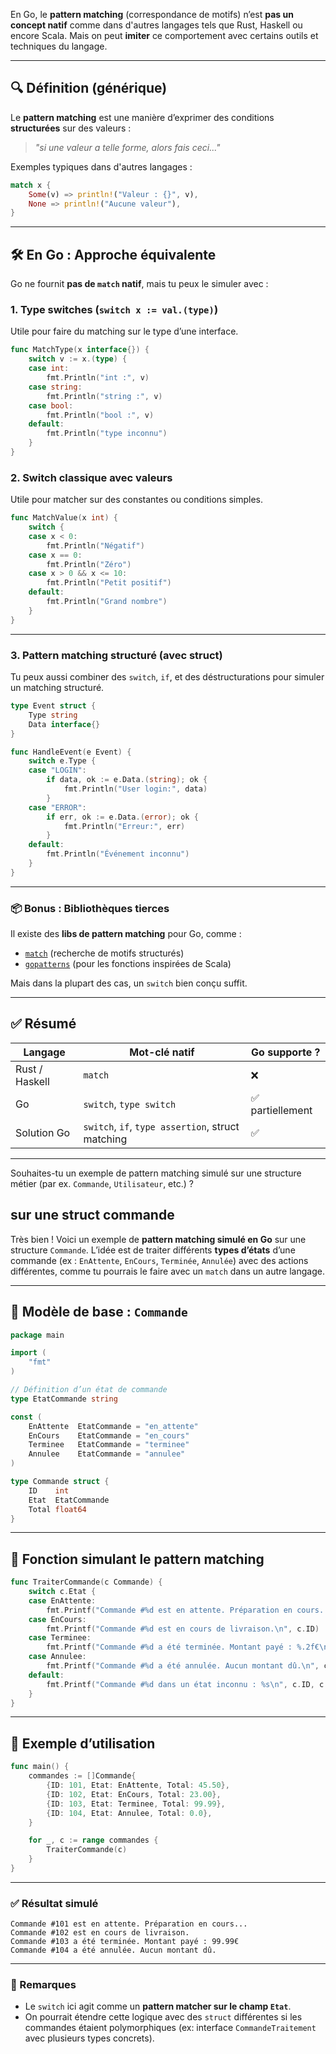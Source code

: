 En Go, le **pattern matching** (correspondance de motifs) n’est **pas un concept natif** comme dans d'autres langages tels que Rust, Haskell ou encore Scala. Mais on peut **imiter** ce comportement avec certains outils et techniques du langage.

---

## 🔍 Définition (générique)

Le **pattern matching** est une manière d’exprimer des conditions **structurées** sur des valeurs :

> *"si une valeur a telle forme, alors fais ceci..."*

Exemples typiques dans d'autres langages :

```rust
match x {
    Some(v) => println!("Valeur : {}", v),
    None => println!("Aucune valeur"),
}
```

---

## 🛠 En Go : Approche équivalente

Go ne fournit **pas de `match` natif**, mais tu peux le simuler avec :

### 1. **Type switches** (`switch x := val.(type)`)

Utile pour faire du matching sur le type d’une interface.

```go
func MatchType(x interface{}) {
    switch v := x.(type) {
    case int:
        fmt.Println("int :", v)
    case string:
        fmt.Println("string :", v)
    case bool:
        fmt.Println("bool :", v)
    default:
        fmt.Println("type inconnu")
    }
}
```

### 2. **Switch classique avec valeurs**

Utile pour matcher sur des constantes ou conditions simples.

```go
func MatchValue(x int) {
    switch {
    case x < 0:
        fmt.Println("Négatif")
    case x == 0:
        fmt.Println("Zéro")
    case x > 0 && x <= 10:
        fmt.Println("Petit positif")
    default:
        fmt.Println("Grand nombre")
    }
}
```

---

### 3. **Pattern matching structuré (avec struct)**

Tu peux aussi combiner des `switch`, `if`, et des déstructurations pour simuler un matching structuré.

```go
type Event struct {
    Type string
    Data interface{}
}

func HandleEvent(e Event) {
    switch e.Type {
    case "LOGIN":
        if data, ok := e.Data.(string); ok {
            fmt.Println("User login:", data)
        }
    case "ERROR":
        if err, ok := e.Data.(error); ok {
            fmt.Println("Erreur:", err)
        }
    default:
        fmt.Println("Événement inconnu")
    }
}
```

---

### 📦 Bonus : Bibliothèques tierces

Il existe des **libs de pattern matching** pour Go, comme :

* [`match`](https://github.com/alexpantyukhin/go-pattern-matching) (recherche de motifs structurés)
* [`gopatterns`](https://github.com/phelmkamp/gopatterns) (pour les fonctions inspirées de Scala)

Mais dans la plupart des cas, un `switch` bien conçu suffit.

---

## ✅ Résumé

| Langage        | Mot-clé natif                                     | Go supporte ?   |
| -------------- | ------------------------------------------------- | --------------- |
| Rust / Haskell | `match`                                           | ❌               |
| Go             | `switch`, `type switch`                           | ✅ partiellement |
| Solution Go    | `switch`, `if`, `type assertion`, struct matching | ✅               |

---

Souhaites-tu un exemple de pattern matching simulé sur une structure métier (par ex. `Commande`, `Utilisateur`, etc.) ?

## sur une struct commande

Très bien ! Voici un exemple de **pattern matching simulé en Go** sur une structure `Commande`. L’idée est de traiter différents **types d’états** d’une commande (ex : `EnAttente`, `EnCours`, `Terminée`, `Annulée`) avec des actions différentes, comme tu pourrais le faire avec un `match` dans un autre langage.

---

## 🧱 Modèle de base : `Commande`

```go
package main

import (
    "fmt"
)

// Définition d’un état de commande
type EtatCommande string

const (
    EnAttente  EtatCommande = "en_attente"
    EnCours    EtatCommande = "en_cours"
    Terminee   EtatCommande = "terminee"
    Annulee    EtatCommande = "annulee"
)

type Commande struct {
    ID    int
    Etat  EtatCommande
    Total float64
}
```

---

## 🎯 Fonction simulant le pattern matching

```go
func TraiterCommande(c Commande) {
    switch c.Etat {
    case EnAttente:
        fmt.Printf("Commande #%d est en attente. Préparation en cours...\n", c.ID)
    case EnCours:
        fmt.Printf("Commande #%d est en cours de livraison.\n", c.ID)
    case Terminee:
        fmt.Printf("Commande #%d a été terminée. Montant payé : %.2f€\n", c.ID, c.Total)
    case Annulee:
        fmt.Printf("Commande #%d a été annulée. Aucun montant dû.\n", c.ID)
    default:
        fmt.Printf("Commande #%d dans un état inconnu : %s\n", c.ID, c.Etat)
    }
}
```

---

## 🧪 Exemple d’utilisation

```go
func main() {
    commandes := []Commande{
        {ID: 101, Etat: EnAttente, Total: 45.50},
        {ID: 102, Etat: EnCours, Total: 23.00},
        {ID: 103, Etat: Terminee, Total: 99.99},
        {ID: 104, Etat: Annulee, Total: 0.0},
    }

    for _, c := range commandes {
        TraiterCommande(c)
    }
}
```

---

### ✅ Résultat simulé

```
Commande #101 est en attente. Préparation en cours...
Commande #102 est en cours de livraison.
Commande #103 a été terminée. Montant payé : 99.99€
Commande #104 a été annulée. Aucun montant dû.
```

---

### 🧠 Remarques

* Le `switch` ici agit comme un **pattern matcher sur le champ `Etat`**.
* On pourrait étendre cette logique avec des `struct` différentes si les commandes étaient polymorphiques (ex: interface `CommandeTraitement` avec plusieurs types concrets).

